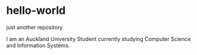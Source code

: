 # hello-world
just another repository

I am an Auckland University Student currently studying Computer Science and Information Systems.
